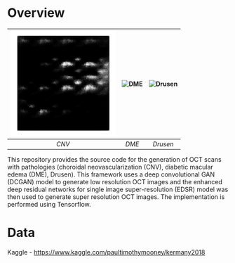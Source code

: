 # Overview

| ![CNV](https://github.com/lsl-88/OCT-GAN-Generator/blob/master/gifs/CNV.gif) | ![DME](https://github.com/lsl-88/OCT-GAN-Generator/blob/master/gifs/DME.gif) | ![Drusen](https://github.com/lsl-88/OCT-GAN-Generator/blob/master/gifs/Drusen.gif) |
|:--:|:--:|:--:| 
| *CNV* | *DME* | *Drusen* |


This repository provides the source code for the generation of OCT scans with pathologies (choroidal neovascularization (CNV), diabetic macular edema (DME), Drusen). This framework uses a deep convolutional GAN (DCGAN) model to generate low resolution OCT images and the enhanced deep residual networks for single image super-resolution (EDSR) model was then used to generate super resolution OCT images. The implementation is performed using Tensorflow.

# Data
Kaggle - https://www.kaggle.com/paultimothymooney/kermany2018
